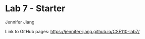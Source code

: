 # Lab 7 - Starter

Jennifer Jiang

Link to GitHub pages: https://jennifer-jiang.github.io/CSE110-lab7/
